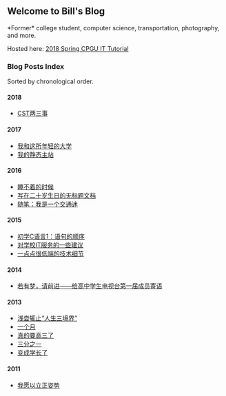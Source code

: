 ## Welcome to Bill's Blog

\*Former\* college student, computer science, transportation, photography, and more.

Hosted here: [2018 Spring CPGU IT Tutorial](it-tutorial/index.md)

### Blog Posts Index

Sorted by chronological order.

#### 2018

* [CST两三事](2018/CST两三事.md)

#### 2017

* [我和这所年轻的大学](2017/我和这所年轻的大学.md)
* [我的静态主站](2017/我的静态主站.md)

#### 2016

* [睡不着的时候](2016/睡不着的时候.md)
* [写在二十岁生日的无标题文档](2016/写在二十岁生日的无标题文档.md)
* [随笔：我是一个交通迷](2016/我是一个交通迷.md)

#### 2015

* [初学C语言1：语句的顺序](2015/语句的顺序.md)
* [对学校IT服务的一些建议](2015/对学校IT服务的一些建议.md)
* [一点点很低端的技术细节](2015/一点点很低端的技术细节.md)

#### 2014

* [若有梦，请前进——给高中学生电视台第一届成员寄语](2014/若有梦请前进.md)

#### 2013

* [浅尝辄止“人生三境界”](2013/浅尝辄止“人生三境界”.md)
* [一个月](2013/一个月.md)
* [真的要高三了](2013/真的要高三了.md)
* [三分之一](2013/三分之一.md)
* [变成学长了](2013/变成学长了.md)

#### 2011

* [我愿以立正姿势](2011/我愿以立正姿势.md)
